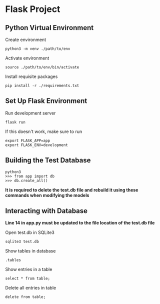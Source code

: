 # Flask Project

## Python Virtual Environment
Create environment
```
python3 -m venv ./path/to/env
```

Activate environment
```
source ./path/to/env/bin/activate
```

Install requisite packages
```
pip install -r ./requirements.txt
```

## Set Up Flask Environment
Run development server
```
flask run
```

If this doesn't work, make sure to run
```
export FLASK_APP=app
export FLASK_ENV=development
```

## Building the Test Database
```
python3
>>> from app import db
>>> db.create_all()
```
**It is required to delete the test.db file and rebuild it using these commands when modifying the models**

## Interacting with Database
**Line 14 in app.py must be updated to the file location of the test.db file**

Open test.db in SQLite3
```
sqlite3 test.db
```

Show tables in database
```
.tables
```

Show entries in a table
```
select * from table;
```

Delete all entries in table
```
delete from table;
```





